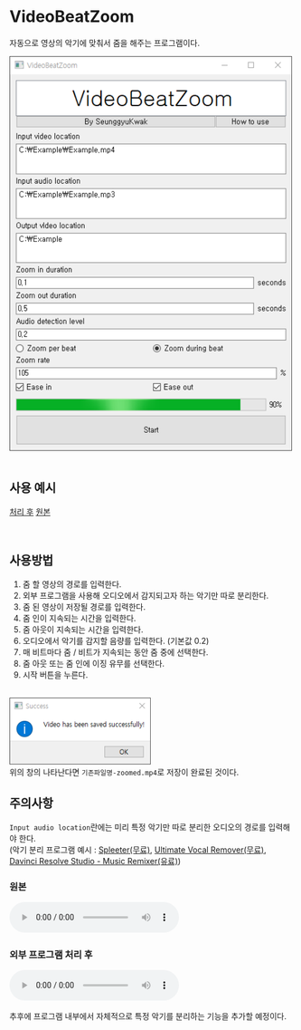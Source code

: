 # VideoBeatZoom
자동으로 영상의 악기에 맞춰서 줌을 해주는 프로그램이다.
<div>
    <img src="./clips/1.png" 
         style="width: 500px;">
</div>

<br/>

## 사용 예시
[처리 후](https://youtu.be/LyBvaqn7ue0)
[원본](https://youtu.be/h-fTRnXhC4M)

<br/>

## 사용방법
1. 줌 할 영상의 경로를 입력한다.
2. 외부 프로그램을 사용해 오디오에서 감지되고자 하는 악기만 따로 분리한다.
3. 줌 된 영상이 저장될 경로를 입력한다.
4. 줌 인이 지속되는 시간을 입력한다.
5. 줌 아웃이 지속되는 시간을 입력한다.
6. 오디오에서 악기를 감지할 음량를 입력한다. (기본값 0.2)
7. 매 비트마다 줌 / 비트가 지속되는 동안 줌 중에 선택한다.
8. 줌 아웃 또는 줌 인에 이징 유무를 선택한다.
9. 시작 버튼을 누른다.

<br/>

<div>
    <img src="./clips\2.png" 
         style="width: 250px;">
</div>
위의 창의 나타난다면 <code>기존파일명-zoomed.mp4</code>로 저장이 완료된 것이다.

<br/>

## 주의사항
<code>Input audio location</code>란에는 미리 특정 악기만 따로 분리한 오디오의 경로를 입력해야 한다.  
(악기 분리 프로그램 예시 : [Spleeter(무료)](https://github.com/deezer/spleeter), [Ultimate Vocal Remover(무료)](https://github.com/Anjok07/ultimatevocalremovergui), [Davinci Resolve Studio - Music Remixer(유료)](https://www.blackmagicdesign.com/products/davinciresolve/studio))

### 원본
<audio controls>
  <source src="./clips/Original.mp3" type="audio/mp3">
</audio>

### 외부 프로그램 처리 후
<audio controls>
  <source src="./clips/Drums.mp3" type="audio/mp3">
</audio>

추후에 프로그램 내부에서 자체적으로 특정 악기를 분리하는 기능을 추가할 예정이다.